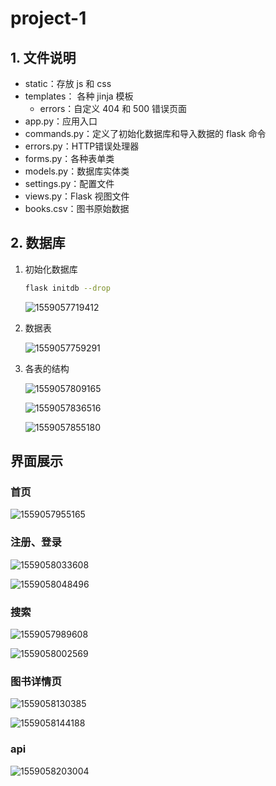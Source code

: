 # project-1

## 1. 文件说明

- static：存放 js 和 css
- templates： 各种 jinja 模板
  - errors：自定义 404 和 500 错误页面
- app.py：应用入口
- commands.py：定义了初始化数据库和导入数据的 flask 命令
- errors.py：HTTP错误处理器
- forms.py：各种表单类
- models.py：数据库实体类
- settings.py：配置文件
- views.py：Flask 视图文件
- books.csv：图书原始数据

## 2. 数据库

1. 初始化数据库

   ```bash
   flask initdb --drop
   ```

   ![1559057719412](imgs/README/1559057719412.png)

2. 数据表

   ![1559057759291](imgs/README/1559057759291.png)

3. 各表的结构

   ![1559057809165](imgs/README/1559057809165.png)

   ![1559057836516](imgs/README/1559057836516.png)

   ![1559057855180](imgs/README/1559057855180.png)

   

## 界面展示

### 首页

![1559057955165](imgs/README/1559057955165.png)

### 注册、登录

![1559058033608](imgs/README/1559058033608.png)

![1559058048496](imgs/README/1559058048496.png)

### 搜索

![1559057989608](imgs/README/1559057989608.png)

![1559058002569](imgs/README/1559058002569.png)

### 图书详情页

![1559058130385](imgs/README/1559058130385.png)

![1559058144188](imgs/README/1559058144188.png)

### api

![1559058203004](imgs/README/1559058203004.png)






